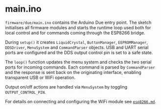 # main.ino

`firmware/due/main.ino` contains the Arduino Due entry point. The sketch initialises all firmware modules and starts the runtime loop used both for local control and for commands coming through the ESP8266 bridge.

During `setup()` it creates `LiquidCrystal`, `ButtonManager`, `EEPROMManager`, `DDSDriver`, `MenuSystem` and `CommandParser` objects. USB and UART serial ports are configured and the DDS output control pin is set to a safe state.

The `loop()` function updates the menu system and checks the two serial ports for incoming commands. Each command is parsed by `CommandParser` and the response is sent back on the originating interface, enabling transparent USB or WiFi operation.

Output on/off actions are handled via `MenuSystem` by toggling `OUTPUT_CONTROL_PIN`.

For details on connecting and configuring the WiFi module see
[`esp8266.md`](esp8266.md).
